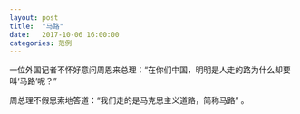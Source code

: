 ```yaml
---
layout: post
title:  "马路"
date:   2017-10-06 16:00:00
categories: 范例
---
```


一位外国记者不怀好意问周恩来总理：“在你们中国，明明是人走的路为什么却要叫‘马路’呢？”

周总理不假思索地答道：“我们走的是马克思主义道路，简称马路” 。
